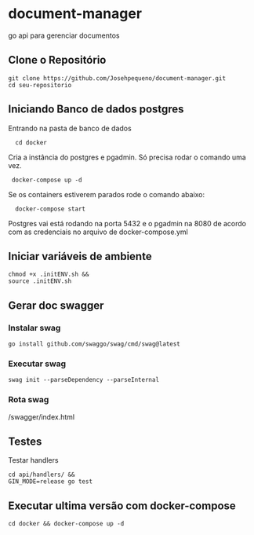 # document-manager

go api para gerenciar documentos

## Clone o Repositório

```powershell-interactive
git clone https://github.com/Josehpequeno/document-manager.git
cd seu-repositorio
```

## Iniciando Banco de dados postgres

Entrando na pasta de banco de dados

```shell
  cd docker
```

Cria a instância do postgres e pgadmin. Só precisa rodar o comando uma vez.

```shell
 docker-compose up -d
```

Se os containers estiverem parados rode o comando abaixo:

```shell
  docker-compose start
```

Postgres vai está rodando na porta 5432 e o pgadmin na 8080 de acordo com as credenciais no arquivo de docker-compose.yml

## Iniciar variáveis de ambiente

```shell
chmod +x .initENV.sh &&
source .initENV.sh
```

## Gerar doc swagger

### Instalar swag

```shell
go install github.com/swaggo/swag/cmd/swag@latest
```

### Executar swag

```shell
swag init --parseDependency --parseInternal
```

### Rota swag

/swagger/index.html

## Testes

Testar handlers

```
cd api/handlers/ &&
GIN_MODE=release go test
```

## Executar ultima versão com docker-compose

```shell
cd docker && docker-compose up -d
```
